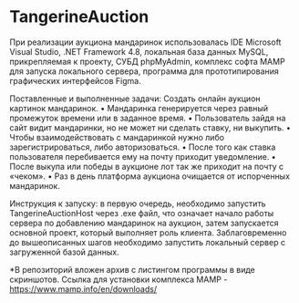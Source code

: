 # TangerineAuction

При реализации аукциона мандаринок использовалась IDE Microsoft Visual Studio, .NET Framework 4.8, локальная база данных MySQL, прикрепляемая к проекту, СУБД phpMyAdmin, комплекс софта MAMP для запуска локального сервера, программа для прототипирования графических интерфейсов Figma. 

Поставленные и выполненные задачи:
Создать онлайн аукцион картинок мандаринок.
• Мандаринка генерируется через равный промежуток времени или в заданное время.
• Пользователь зайдя на сайт видит мандаринки, но не может ни сделать ставку, ни выкупить.
• Чтобы взаимодействовать с мандаринкой нужно либо зарегистрироваться, либо авторизоваться.
• После того как ставка пользователя перебивается ему на почту приходит уведомление.
• После выкупа или победы в аукционе лот так же приходит на почту с «чеком».
• Раз в день платформа аукциона очищается от испорченных мандаринок.

Инструкция к запуску: в первую очередь, необходимо запустить TangerineAuctionHost через .exe файл, что означает начало работы сервера по добавлению мандаринок на аукцион, затем запускается основной проект, который выполняет роль клиента. Заблаговременно до вышеописанных шагов необходимо запустить локальный сервер с загруженной базой данных.

*В репозиторий вложен архив с листингом программы в виде скриншотов.
Ссылка для установки комплекса MAMP - https://www.mamp.info/en/downloads/
